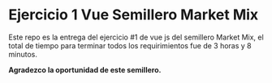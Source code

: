 # Ejercicio 1 Vue Semillero Market Mix

Este repo es la entrega del ejercicio #1 de vue js del semillero Market Mix, el total de tiempo para terminar todos los requirimientos fue de 3 horas y 8 minutos.

**Agradezco la oportunidad de este semillero.**
